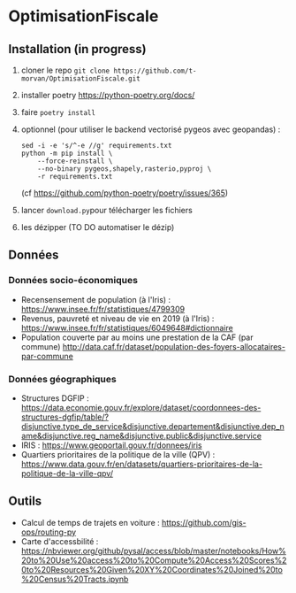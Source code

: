 # OptimisationFiscale

## Installation (in progress)
1. cloner le repo ``` git clone https://github.com/t-morvan/OptimisationFiscale.git ```
2. installer poetry https://python-poetry.org/docs/
3. faire ``` poetry install ```

4. optionnel (pour utiliser le backend vectorisé pygeos avec geopandas) : 
    ```poetry export --without-hashes --format requirements.txt --output requirements.txt
    sed -i -e 's/^-e //g' requirements.txt
    python -m pip install \
        --force-reinstall \
        --no-binary pygeos,shapely,rasterio,pyproj \
        -r requirements.txt
     ```  
    (cf https://github.com/python-poetry/poetry/issues/365)


5. lancer ```download.py```pour télécharger les fichiers
6. les dézipper (TO DO automatiser le dézip)

## Données

### Données socio-économiques

- Recensensement de population (à l'Iris) : https://www.insee.fr/fr/statistiques/4799309
- Revenus, pauvreté et niveau de vie en 2019 (à l'Iris) : https://www.insee.fr/fr/statistiques/6049648#dictionnaire
- Population couverte par au moins une prestation de la CAF (par commune)  http://data.caf.fr/dataset/population-des-foyers-allocataires-par-commune

### Données géographiques 
- Structures DGFIP : https://data.economie.gouv.fr/explore/dataset/coordonnees-des-structures-dgfip/table/?disjunctive.type_de_service&disjunctive.departement&disjunctive.dep_name&disjunctive.reg_name&disjunctive.public&disjunctive.service
- IRIS : https://www.geoportail.gouv.fr/donnees/iris
- Quartiers prioritaires de la politique de la ville (QPV) :  https://www.data.gouv.fr/en/datasets/quartiers-prioritaires-de-la-politique-de-la-ville-qpv/


## Outils

- Calcul de temps de trajets en voiture : https://github.com/gis-ops/routing-py
- Carte d'accessbilité : https://nbviewer.org/github/pysal/access/blob/master/notebooks/How%20to%20Use%20access%20to%20Compute%20Access%20Scores%20to%20Resources%20Given%20XY%20Coordinates%20Joined%20to%20Census%20Tracts.ipynb
